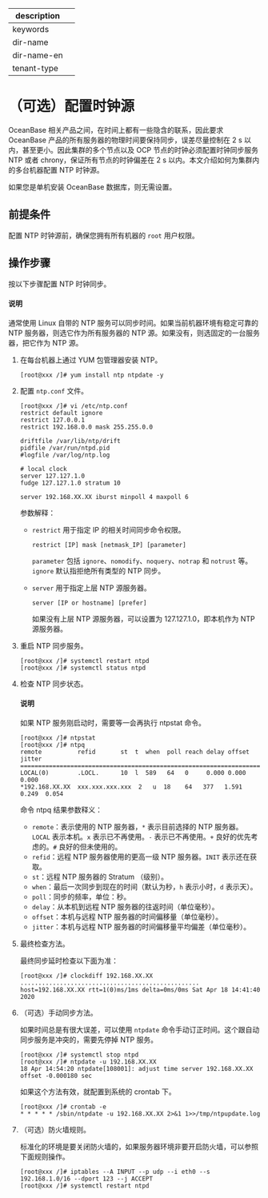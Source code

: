 |description||
|---|---|
|keywords||
|dir-name||
|dir-name-en||
|tenant-type||

# （可选）配置时钟源

OceanBase 相关产品之间，在时间上都有一些隐含的联系，因此要求 OceanBase 产品的所有服务器的物理时间要保持同步，误差尽量控制在 2 s 以内，甚至更小。因此集群的多个节点以及 OCP 节点的时钟必须配置时钟同步服务 NTP 或者 chrony，保证所有节点的时钟偏差在 2 s 以内。本文介绍如何为集群内的多台机器配置 NTP 时钟源。

如果您是单机安装 OceanBase 数据库，则无需设置。

## 前提条件

配置 NTP 时钟源前，确保您拥有所有机器的 `root` 用户权限。

## 操作步骤

按以下步骤配置 NTP 时钟同步。

  <main id="notice" type='explain'>
    <h4>说明</h4>
    <p>通常使用 Linux 自带的 NTP 服务可以同步时间。如果当前机器环境有稳定可靠的 NTP 服务器，则选它作为所有服务器的 NTP 源。如果没有，则选固定的一台服务器，把它作为 NTP 源。</p>
  </main>

1. 在每台机器上通过 YUM 包管理器安装 NTP。

   ```shell
   [root@xxx /]# yum install ntp ntpdate -y
   ```

2. 配置 `ntp.conf` 文件。

   ```shell
   [root@xxx /]# vi /etc/ntp.conf
   restrict default ignore
   restrict 127.0.0.1
   restrict 192.168.0.0 mask 255.255.0.0
   
   driftfile /var/lib/ntp/drift
   pidfile /var/run/ntpd.pid
   #logfile /var/log/ntp.log
   
   # local clock
   server 127.127.1.0
   fudge 127.127.1.0 stratum 10
   
   server 192.168.XX.XX iburst minpoll 4 maxpoll 6
   ```

   参数解释：

   * `restrict` 用于指定 IP 的相关时间同步命令权限。

      ```shell
      restrict [IP] mask [netmask_IP] [parameter]
      ```

      `parameter` 包括 `ignore`、`nomodify`、`noquery`、`notrap` 和 `notrust` 等。`ignore` 默认指拒绝所有类型的 NTP 同步。

   * `server` 用于指定上层 NTP 源服务器。

      ```shell
      server [IP or hostname] [prefer]
      ```

      如果没有上层 NTP 源服务器，可以设置为 127.127.1.0，即本机作为 NTP 源服务器。

3. 重启 NTP 同步服务。

   ```shell
   [root@xxx /]# systemctl restart ntpd 
   [root@xxx /]# systemctl status ntpd
   ```

4. 检查 NTP 同步状态。

   <main id="notice" type='explain'>
     <h4>说明</h4>
     <p>如果 NTP 服务刚启动时，需要等一会再执行 ntpstat 命令。</p>
   </main>

   ```shell
   [root@xxx /]# ntpstat
   [root@xxx /]# ntpq
   remote          refid       st  t  when  poll reach delay offset jitter
   ========================================================================
   LOCAL(0)        .LOCL.      10  l  589   64   0     0.000 0.000  0.000
   *192.168.XX.XX  xxx.xxx.xxx.xxx  2   u  18    64   377   1.591 0.249  0.054
   ```

   命令 ntpq 结果参数释义：

   * `remote`：表示使用的 NTP 服务器，`*` 表示目前选择的 NTP 服务器。`LOCAL` 表示本机。`x` 表示已不再使用。`-` 表示已不再使用。`+` 良好的优先考虑的。`#` 良好的但未使用的。
   * `refid`：远程 NTP 服务器使用的更高一级 NTP 服务器。`INIT` 表示还在获取。
   * `st`：远程 NTP 服务器的 Stratum （级别）。
   * `when`：最后一次同步到现在的时间（默认为秒，`h` 表示小时，`d` 表示天）。
   * `poll`：同步的频率，单位：秒。
   * `delay`：从本机到远程 NTP 服务器的往返时间（单位毫秒）。
   * `offset`：本机与远程 NTP 服务器的时间偏移量（单位毫秒）。
   * `jitter`：本机与远程 NTP 服务器的时间偏移量平均偏差（单位毫秒）。

5. 最终检查方法。

   最终同步延时检查以下面为准：

   ```shell
   [root@xxx /]# clockdiff 192.168.XX.XX
   ..................................................
   host=192.168.XX.XX rtt=1(0)ms/1ms delta=0ms/0ms Sat Apr 18 14:41:40 2020
   ```

6. （可选）手动同步方法。

   如果时间总是有很大误差，可以使用 `ntpdate` 命令手动订正时间。这个跟自动同步服务是冲突的，需要先停掉 NTP 服务。

   ```shell
   [root@xxx /]# systemctl stop ntpd
   [root@xxx /]# ntpdate -u 192.168.XX.XX
   18 Apr 14:54:20 ntpdate[108001]: adjust time server 192.168.XX.XX offset -0.000180 sec
   ```

   如果这个方法有效，就配置到系统的 crontab 下。

   ```shell
   [root@xxx /]# crontab -e
   * * * * * /sbin/ntpdate -u 192.168.XX.XX 2>&1 1>>/tmp/ntpupdate.log
   ```

7. （可选）防火墙规则。

   标准化的环境是要关闭防火墙的，如果服务器环境非要开启防火墙，可以参照下面规则操作。

   ```shell
   [root@xxx /]# iptables --A INPUT --p udp --i eth0 --s 192.168.1.0/16 --dport 123 --j ACCEPT
   [root@xxx /]# systemctl restart ntpd
   ```
